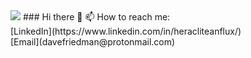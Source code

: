 <img src="images/color.jpg"/>
### Hi there 👋
📫 How to reach me:
<br>
[LinkedIn](https://www.linkedin.com/in/heracliteanflux/)
<br>
[Email](davefriedman@protonmail.com)

<!--
**davefriedman01/davefriedman01** is a ✨ _special_ ✨ repository because its `README.md` (this file) appears on your GitHub profile.

Here are some ideas to get you started:

- 🔭 I’m currently working on ...
- 🌱 I’m currently learning ...
- 👯 I’m looking to collaborate on ...
- 🤔 I’m looking for help with ...
- 💬 Ask me about ...
- 📫 How to reach me: ...
- 😄 Pronouns: ...
- ⚡ Fun fact: ...
-->
